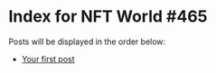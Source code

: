 # Index for NFT World #465
Posts will be displayed in the order below:

- [Your first post](./001-first.md)

